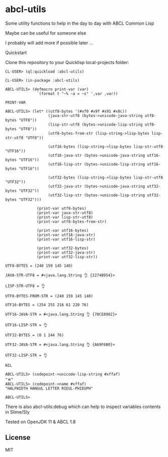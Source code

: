 # abcl-utils

Some utility functions to help in the day to day with ABCL Common Lisp

Maybe can be useful for someone else

I probably will add more if possible later ...

Quickstart

Clone this repository to your Quicklisp local-projects folder:

```
CL-USER> (ql:quickload :abcl-utils)

CL-USER> (in-package :abcl-utils)

ABCL-UTILS> (defmacro print-var (var)
              `(format t "~% ~a = ~s" ',var ,var))

PRINT-VAR

ABCL-UTILS> (let* ((utf8-bytes '(#xf0 #x9f #x91 #x8c))
                   (java-str-utf8 (bytes->unicode-java-string utf8-bytes "UTF8"))
                   (lisp-str-utf8 (bytes->unicode-lisp-string utf8-bytes "UTF8"))
                   (utf8-bytes-from-str (lisp-string->lisp-bytes lisp-str-utf8 "UTF8"))

                   (utf16-bytes (lisp-string->lisp-bytes lisp-str-utf8 "UTF16"))
                   (utf16-java-str (bytes->unicode-java-string utf16-bytes "UTF16"))
                   (utf16-lisp-str (bytes->unicode-lisp-string utf16-bytes "UTF16"))

                   (utf32-bytes (lisp-string->lisp-bytes lisp-str-utf8 "UTF32"))
                   (utf32-java-str (bytes->unicode-java-string utf32-bytes "UTF32"))
                   (utf32-lisp-str (bytes->unicode-lisp-string utf32-bytes "UTF32")))

              (print-var utf8-bytes)
              (print-var java-str-utf8)
              (print-var lisp-str-utf8)
              (print-var utf8-bytes-from-str)

              (print-var utf16-bytes)
              (print-var utf16-java-str)
              (print-var utf16-lisp-str)

              (print-var utf32-bytes)
              (print-var utf32-java-str)
              (print-var utf32-lisp-str))

UTF8-BYTES = (240 159 145 140)

JAVA-STR-UTF8 = #<java.lang.String 👌 {2274B954}>

LISP-STR-UTF8 = 👌

UTF8-BYTES-FROM-STR = (240 159 145 140)

UTF16-BYTES = (254 255 216 61 220 76)

UTF16-JAVA-STR = #<java.lang.String 👌 {70CE8902}>

UTF16-LISP-STR = 👌

UTF32-BYTES = (0 1 244 76)

UTF32-JAVA-STR = #<java.lang.String 👌 {A69F6B0}>

UTF32-LISP-STR = 👌

NIL

ABCL-UTILS> (codepoint->unicode-lisp-string #xffaf)
"ﾯ"
ABCL-UTILS> (codepoint->name #xffaf)
"HALFWIDTH HANGUL LETTER RIEUL-PHIEUPH"

ABCL-UTILS>
```

There is also abcl-utils:debug which can help to inspect variables contents in Slime/Sly

Tested on OpenJDK 11 & ABCL 1.8

## License

MIT
